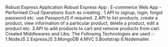 Robust Express Application
Robust Express App : E-commerce Web App - Performed Crud Operations Such as creating :
1.API to signup, login, forgot password etc. use PassportJS if required.
2.API to list products, create a product, view information of a particular product,
delete a product, edit a product etc.
3.API to add products to cart and remove products from cart.
Created Middlewares and Libs.
The Following Technologies are used :- 
1.NodeJS 2.ExpressJS 3.MongoDB 4.MVC 5.Bootstrap 6.Nodemailer.
